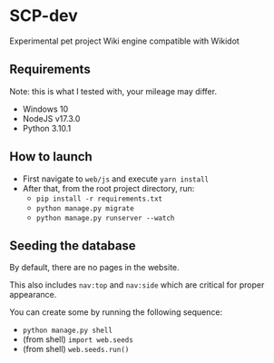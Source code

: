 # SCP-dev

Experimental pet project Wiki engine compatible with Wikidot

## Requirements

Note: this is what I tested with, your mileage may differ.

- Windows 10
- NodeJS v17.3.0
- Python 3.10.1

## How to launch

- First navigate to `web/js` and execute `yarn install`
- After that, from the root project directory, run:
  - `pip install -r requirements.txt`
  - `python manage.py migrate`
  - `python manage.py runserver --watch`

## Seeding the database

By default, there are no pages in the website.

This also includes `nav:top` and `nav:side` which are critical for proper appearance.

You can create some by running the following sequence:

- `python manage.py shell`
- (from shell) `import web.seeds`
- (from shell) `web.seeds.run()`
